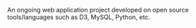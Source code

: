 An ongoing web application project developed on open source tools/languages such as D3, MySQL, Python, etc.